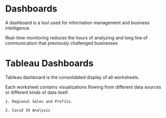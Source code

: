 # Dashboards

A dashboard is a tool used for information management and business intelligence.

Real-time monitoring reduces the hours of analyzing and long line of communication that previously challenged businesses

# Tableau Dashboards

Tableau dashboard is the consolidated display of all worksheets.

Each worksheet contains visualizations flowing from different data sources or different kinds of data itself. 

    1. Regional Sales and Profits.
    
    2. Covid 19 Analysis
    
    
    

